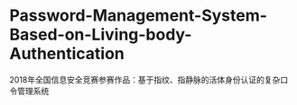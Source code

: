 # Password-Management-System-Based-on-Living-body-Authentication
2018年全国信息安全竞赛参赛作品：基于指纹、指静脉的活体身份认证的复杂口令管理系统
